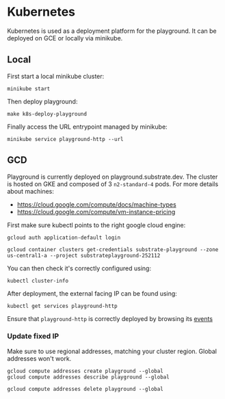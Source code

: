 # Kubernetes

Kubernetes is used as a deployment platform for the playground. It can be deployed on GCE or locally via minikube.

## Local 

First start a local minikube cluster:

```
minikube start
```

Then deploy playground:

```
make k8s-deploy-playground
```

Finally access the URL entrypoint managed by minikube:

```
minikube service playground-http --url
```

## GCD

Playground is currently deployed on playground.substrate.dev. The cluster is hosted on GKE and composed of 3 `n2-standard-4` pods.
For more details about machines:

* https://cloud.google.com/compute/docs/machine-types
* https://cloud.google.com/compute/vm-instance-pricing

First make sure kubectl points to the right google cloud engine:

```
gcloud auth application-default login

gcloud container clusters get-credentials substrate-playground --zone us-central1-a --project substrateplayground-252112
```

You can then check it's correctly configured using:

```
kubectl cluster-info
```

After deployment, the external facing IP can be found using:

```
kubectl get services playground-http
```

Ensure that `playground-http` is correctly deployed by browsing its [events](https://console.cloud.google.com/kubernetes/service/us-central1-a/substrate-playground/default/playground-http?project=substrateplayground-252112&organizationId=939403632241&tab=events&duration=PT1H&pod_summary_list_tablesize=20&playground-http_events_tablesize=50)

### Update fixed IP

Make sure to use regional addresses, matching your cluster region. Global addresses won't work.

```
gcloud compute addresses create playground --global
gcloud compute addresses describe playground --global
```

```
gcloud compute addresses delete playground --global
```